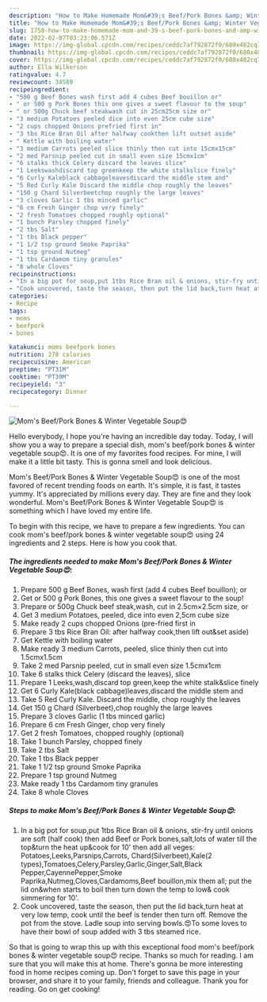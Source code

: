 ```yaml
---
description: "How to Make Homemade Mom&#39;s Beef/Pork Bones &amp; Winter Vegetable Soup😍"
title: "How to Make Homemade Mom&#39;s Beef/Pork Bones &amp; Winter Vegetable Soup😍"
slug: 1758-how-to-make-homemade-mom-and-39-s-beef-pork-bones-and-amp-winter-vegetable-soup
date: 2022-02-07T03:23:06.571Z
image: https://img-global.cpcdn.com/recipes/ceddc7af792872f0/680x482cq70/moms-beefpork-bones-winter-vegetable-soup-recipe-main-photo.jpg
thumbnail: https://img-global.cpcdn.com/recipes/ceddc7af792872f0/680x482cq70/moms-beefpork-bones-winter-vegetable-soup-recipe-main-photo.jpg
cover: https://img-global.cpcdn.com/recipes/ceddc7af792872f0/680x482cq70/moms-beefpork-bones-winter-vegetable-soup-recipe-main-photo.jpg
author: Ella Wilkerson
ratingvalue: 4.7
reviewcount: 34589
recipeingredient:
- "500 g Beef Bones wash first add 4 cubes Beef bouillon or"
- " or 500 g Pork Bones this one gives a sweet flavour to the soup"
- " or 500g Chuck beef steakwash cut in 25cm25cm size or"
- "3 medium Potatoes peeled dice into even 25cm cube size"
- "2 cups chopped Onions prefried first in"
- "3 tbs Rice Bran Oil after halfway cookthen lift outset aside"
- " Kettle with boiling water"
- "3 medium Carrots peeled slice thinly then cut into 15cmx15cm"
- "2 med Parsnip peeled cut in small even size 15cmx1cm"
- "6 stalks thick Celery discard the leaves slice"
- "1 Leekswashdiscard top greenkeep the white stalkslice finely"
- "6 Curly Kaleblack cabbageleavesdiscard the middle stem and"
- "5 Red Curly Kale Discard the middle chop roughly the leaves"
- "150 g Chard Silverbeetchop roughly the large leaves"
- "3 cloves Garlic 1 tbs minced garlic"
- "6 cm Fresh Ginger chop very finely"
- "2 fresh Tomatoes chopped roughly optional"
- "1 bunch Parsley chopped finely"
- "2 tbs Salt"
- "1 tbs Black pepper"
- "1 1/2 tsp ground Smoke Paprika"
- "1 tsp ground Nutmeg"
- "1 tbs Cardamom tiny granules"
- "8 whole Cloves"
recipeinstructions:
- "In a big pot for soup,put 1tbs Rice Bran oil & onions, stir-fry until onions are soft (half cook) then add Beef or Pork bones,salt,lots of water till the top&turn the heat up&cook for 10' then add all veges: Potatoes,Leeks,Parsnips,Carrots, Chard(Silverbeet),Kale(2 types),Tomatoes,Celery,Parsley,Garlic,Ginger,Salt,Black Pepper,CayennePepper,Smoke Paprika,Nutmeg,Cloves,Cardamoms,Beef bouillon,mix them all; put the lid on&when starts to boil then turn down the temp to low& cook simmering for 10'."
- "Cook uncovered, taste the season, then put the lid back,turn heat at very low temp, cook until the beef is tender then turn off. Remove the pot from the stove. Ladle soup into serving bowls.😍To some loves to have their bowl of soup added with 3 tbs steamed rice."
categories:
- Recipe
tags:
- moms
- beefpork
- bones

katakunci: moms beefpork bones 
nutrition: 278 calories
recipecuisine: American
preptime: "PT31M"
cooktime: "PT39M"
recipeyield: "3"
recipecategory: Dinner

---
```



![Mom's Beef/Pork Bones & Winter Vegetable Soup😍](https://img-global.cpcdn.com/recipes/ceddc7af792872f0/680x482cq70/moms-beefpork-bones-winter-vegetable-soup-recipe-main-photo.jpg)

Hello everybody, I hope you're having an incredible day today. Today, I will show you a way to prepare a special dish, mom's beef/pork bones & winter vegetable soup😍. It is one of my favorites food recipes. For mine, I will make it a little bit tasty. This is gonna smell and look delicious.

Mom's Beef/Pork Bones & Winter Vegetable Soup😍 is one of the most favored of recent trending foods on earth. It's simple, it is fast, it tastes yummy. It's appreciated by millions every day. They are fine and they look wonderful. Mom's Beef/Pork Bones & Winter Vegetable Soup😍 is something which I have loved my entire life.




To begin with this recipe, we have to prepare a few ingredients. You can cook mom's beef/pork bones & winter vegetable soup😍 using 24 ingredients and 2 steps. Here is how you cook that.

<!--inarticleads1-->

##### The ingredients needed to make Mom's Beef/Pork Bones & Winter Vegetable Soup😍:

1. Prepare 500 g Beef Bones, wash first (add 4 cubes Beef bouillon); or
1. Get  or 500 g Pork Bones, this one gives a sweet flavour to the soup!
1. Prepare  or 500g Chuck beef steak,wash, cut in 2.5cm×2.5cm size, or
1. Get 3 medium Potatoes, peeled, dice into even 2,5cm cube size
1. Make ready 2 cups chopped Onions (pre-fried first in
1. Prepare 3 tbs Rice Bran Oil: after halfway cook,then lift out&set aside)
1. Get  Kettle with boiling water
1. Make ready 3 medium Carrots, peeled, slice thinly then cut into 1.5cmx1.5cm
1. Take 2 med Parsnip peeled, cut in small even size 1.5cmx1cm
1. Take 6 stalks thick Celery (discard the leaves), slice
1. Prepare 1 Leeks,wash,discard top green,keep the white stalk&slice finely
1. Get 6 Curly Kale(black cabbage)leaves,discard the middle stem and
1. Take 5 Red Curly Kale. Discard the middle, chop roughly the leaves
1. Get 150 g Chard (Silverbeet),chop roughly the large leaves
1. Prepare 3 cloves Garlic (1 tbs minced garlic)
1. Prepare 6 cm Fresh Ginger, chop very finely
1. Get 2 fresh Tomatoes, chopped roughly (optional)
1. Take 1 bunch Parsley, chopped finely
1. Take 2 tbs Salt
1. Take 1 tbs Black pepper
1. Take 1 1/2 tsp ground Smoke Paprika
1. Prepare 1 tsp ground Nutmeg
1. Make ready 1 tbs Cardamom tiny granules
1. Take 8 whole Cloves




<!--inarticleads2-->

##### Steps to make Mom's Beef/Pork Bones & Winter Vegetable Soup😍:

1. In a big pot for soup,put 1tbs Rice Bran oil & onions, stir-fry until onions are soft (half cook) then add Beef or Pork bones,salt,lots of water till the top&turn the heat up&cook for 10' then add all veges: Potatoes,Leeks,Parsnips,Carrots, Chard(Silverbeet),Kale(2 types),Tomatoes,Celery,Parsley,Garlic,Ginger,Salt,Black Pepper,CayennePepper,Smoke Paprika,Nutmeg,Cloves,Cardamoms,Beef bouillon,mix them all; put the lid on&when starts to boil then turn down the temp to low& cook simmering for 10'.
1. Cook uncovered, taste the season, then put the lid back,turn heat at very low temp, cook until the beef is tender then turn off. Remove the pot from the stove. Ladle soup into serving bowls.😍To some loves to have their bowl of soup added with 3 tbs steamed rice.




So that is going to wrap this up with this exceptional food mom's beef/pork bones & winter vegetable soup😍 recipe. Thanks so much for reading. I am sure that you will make this at home. There's gonna be more interesting food in home recipes coming up. Don't forget to save this page in your browser, and share it to your family, friends and colleague. Thank you for reading. Go on get cooking!
